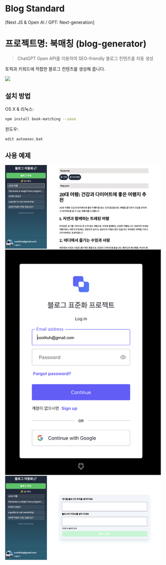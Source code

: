 # Blog Standard

[Next JS & Open AI / GPT: Next-generation]


# 프로젝트명: 북매칭 (blog-generator)
> ChatGPT Open API를 이용하여 SEO-friendly 블로그 컨텐츠를 자동 생성

토픽과 키워드에 적합한 블로그 컨텐츠를 생성해 줍니다.



![](./blog1.png)

## 설치 방법

OS X & 리눅스:

```sh
npm install book-matching --save
```

윈도우:

```sh
edit autoexec.bat
```

## 사용 예제
![](./blog3.png)
![](./blog2.png)
![](./blog4.png)


